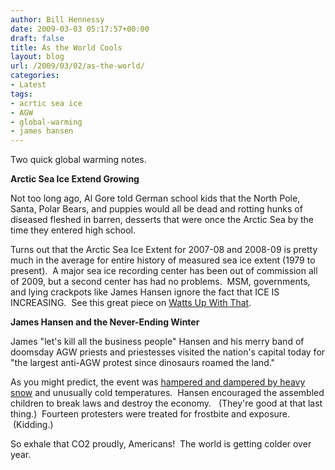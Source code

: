 ```yaml
---
author: Bill Hennessy
date: 2009-03-03 05:17:57+00:00
draft: false
title: As the World Cools
layout: blog
url: /2009/03/02/as-the-world/
categories:
- Latest
tags:
- acrtic sea ice
- AGW
- global-warming
- james hansen
---
```


Two quick global warming notes.

**Arctic Sea Ice Extend Growing**

Not too long ago, Al Gore told German school kids that the North Pole, Santa, Polar Bears, and puppies would all be dead and rotting hunks of diseased fleshed in barren, desserts that were once the Arctic Sea by the time they entered high school.  

Turns out that the Arctic Sea Ice Extent for 2007-08 and 2008-09 is pretty much in the average for entire history of measured sea ice extent (1979 to present).  A major sea ice recording center has been out of commission all of 2009, but a second center has had no problems.  MSM, governments, and lying crackpots like James Hansen ignore the fact that ICE IS INCREASING.  See this great piece on [Watts Up With That](https://wattsupwiththat.com/2009/03/02/poll-and-polar-ice-trends/).

**James Hansen and the Never-Ending Winter**

James "let's kill all the business people" Hansen and his merry band of doomsday AGW priests and priestesses visited the nation's capital today for "the largest anti-AGW protest since dinosaurs roamed the land."  

As you might predict, the event was [hampered and dampered by heavy snow](https://www.foxnews.com/politics/2009/03/02/shiver-global-warming-protest-frozen-massive-snowfall/) and unusually cold temperatures.  Hansen encouraged the assembled children to break laws and destroy the economy.   (They're good at that last thing.)  Fourteen protesters were treated for frostbite and exposure.  (Kidding.)

So exhale that CO2 proudly, Americans!  The world is getting colder over year.
